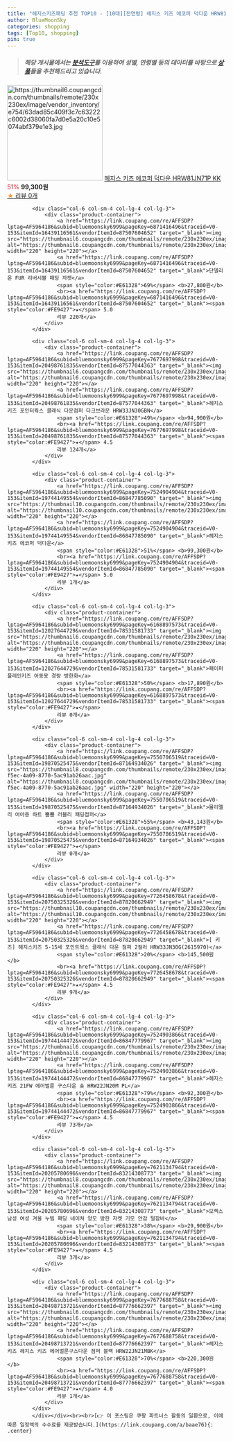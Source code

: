 ```yaml
---
title: "헤지스키즈패딩 추천 TOP10 - [10대][전연령] 헤지스 키즈 에코퍼 덕다운 HRW81JN71P KK"
author: BlueMoonSky
categories: shopping
tags: [Top10, shopping]
pin: true
---
```


> ##### 해당 게시물에서는 [**분석도구**](https://itemscout.io/)를 이용하여 **성별**, **연령별** 등의 데이터를 바탕으로 [**상품**](https://link.coupang.com/a/baae76)들을 추천해드리고 있습니다.
<div class="container"><div class="row">
            <div class="col-6 col-sm-4 col-lg-4 col-lg-3">
                <div class="product-container">
                    <a href="https://link.coupang.com/re/AFFSDP?lptag=AF5964186&subid=bluemoonsky6999&pageKey=7524904917&traceid=V0-153&itemId=19744149606&vendorItemId=86847785165" target="_blank"><img src="https://thumbnail6.coupangcdn.com/thumbnails/remote/230x230ex/image/vendor_inventory/e754/63dad85c409f3c7c63222c6002d38060fa7d0e5a20c10e5074abf379e1e3.jpg" alt="https://thumbnail6.coupangcdn.com/thumbnails/remote/230x230ex/image/vendor_inventory/e754/63dad85c409f3c7c63222c6002d38060fa7d0e5a20c10e5074abf379e1e3.jpg" width="220" height="220"></a>
                    <a href="https://link.coupang.com/re/AFFSDP?lptag=AF5964186&subid=bluemoonsky6999&pageKey=7524904917&traceid=V0-153&itemId=19744149606&vendorItemId=86847785165" target="_blank">헤지스 키즈 에코퍼 덕다운 HRW81JN71P KK</a>
                    <span style="color:#E61328">51%</span> <b>99,300원</b>
                    <br><a href="https://link.coupang.com/re/AFFSDP?lptag=AF5964186&subid=bluemoonsky6999&pageKey=7524904917&traceid=V0-153&itemId=19744149606&vendorItemId=86847785165" target="_blank"><span style="color:#FE9427">★</span> 
                    리뷰 0개</a>
                </div>
            </div>
            
            <div class="col-6 col-sm-4 col-lg-4 col-lg-3">
                <div class="product-container">
                    <a href="https://link.coupang.com/re/AFFSDP?lptag=AF5964186&subid=bluemoonsky6999&pageKey=6871416496&traceid=V0-153&itemId=16439116561&vendorItemId=87507604652" target="_blank"><img src="https://thumbnail6.coupangcdn.com/thumbnails/remote/230x230ex/image/vendor_inventory/56c6/f9c4d38296f4928bd2a17aadba2d666cb0a7fb8c4224ec5ef7c49085f74c.jpg" alt="https://thumbnail6.coupangcdn.com/thumbnails/remote/230x230ex/image/vendor_inventory/56c6/f9c4d38296f4928bd2a17aadba2d666cb0a7fb8c4224ec5ef7c49085f74c.jpg" width="220" height="220"></a>
                    <a href="https://link.coupang.com/re/AFFSDP?lptag=AF5964186&subid=bluemoonsky6999&pageKey=6871416496&traceid=V0-153&itemId=16439116561&vendorItemId=87507604652" target="_blank">단델리온 FUR 리버시블 패딩 자켓</a>
                    <span style="color:#E61328">69%</span> <b>27,800원</b>
                    <br><a href="https://link.coupang.com/re/AFFSDP?lptag=AF5964186&subid=bluemoonsky6999&pageKey=6871416496&traceid=V0-153&itemId=16439116561&vendorItemId=87507604652" target="_blank"><span style="color:#FE9427">★</span> 5.0
                    리뷰 220개</a>
                </div>
            </div>
            
            <div class="col-6 col-sm-4 col-lg-4 col-lg-3">
                <div class="product-container">
                    <a href="https://link.coupang.com/re/AFFSDP?lptag=AF5964186&subid=bluemoonsky6999&pageKey=7677697998&traceid=V0-153&itemId=20498761835&vendorItemId=87577044363" target="_blank"><img src="https://thumbnail6.coupangcdn.com/thumbnails/remote/230x230ex/image/vendor_inventory/6d36/1de681463661a211315d6f89ee6f569bd3633551789ba5a5b963b90bdb14.jpg" alt="https://thumbnail6.coupangcdn.com/thumbnails/remote/230x230ex/image/vendor_inventory/6d36/1de681463661a211315d6f89ee6f569bd3633551789ba5a5b963b90bdb14.jpg" width="220" height="220"></a>
                    <a href="https://link.coupang.com/re/AFFSDP?lptag=AF5964186&subid=bluemoonsky6999&pageKey=7677697998&traceid=V0-153&itemId=20498761835&vendorItemId=87577044363" target="_blank">헤지스 키즈 포인터웍스 클래식 다운점퍼 다크브라운 HRW33JN30GBN</a>
                    <span style="color:#E61328">49%</span> <b>94,900원</b>
                    <br><a href="https://link.coupang.com/re/AFFSDP?lptag=AF5964186&subid=bluemoonsky6999&pageKey=7677697998&traceid=V0-153&itemId=20498761835&vendorItemId=87577044363" target="_blank"><span style="color:#FE9427">★</span> 4.5
                    리뷰 124개</a>
                </div>
            </div>
            
            <div class="col-6 col-sm-4 col-lg-4 col-lg-3">
                <div class="product-container">
                    <a href="https://link.coupang.com/re/AFFSDP?lptag=AF5964186&subid=bluemoonsky6999&pageKey=7524904904&traceid=V0-153&itemId=19744149554&vendorItemId=86847785090" target="_blank"><img src="https://thumbnail10.coupangcdn.com/thumbnails/remote/230x230ex/image/vendor_inventory/ad9b/ea521ed7de4d7b5ea4ea08956301deb5569b7b89f4c91dc738b26104dbb0.jpg" alt="https://thumbnail10.coupangcdn.com/thumbnails/remote/230x230ex/image/vendor_inventory/ad9b/ea521ed7de4d7b5ea4ea08956301deb5569b7b89f4c91dc738b26104dbb0.jpg" width="220" height="220"></a>
                    <a href="https://link.coupang.com/re/AFFSDP?lptag=AF5964186&subid=bluemoonsky6999&pageKey=7524904904&traceid=V0-153&itemId=19744149554&vendorItemId=86847785090" target="_blank">헤지스 키즈 에코퍼 덕다운</a>
                    <span style="color:#E61328">51%</span> <b>99,300원</b>
                    <br><a href="https://link.coupang.com/re/AFFSDP?lptag=AF5964186&subid=bluemoonsky6999&pageKey=7524904904&traceid=V0-153&itemId=19744149554&vendorItemId=86847785090" target="_blank"><span style="color:#FE9427">★</span> 5.0
                    리뷰 1개</a>
                </div>
            </div>
            
            <div class="col-6 col-sm-4 col-lg-4 col-lg-3">
                <div class="product-container">
                    <a href="https://link.coupang.com/re/AFFSDP?lptag=AF5964186&subid=bluemoonsky6999&pageKey=6168897573&traceid=V0-153&itemId=12027644729&vendorItemId=78531581733" target="_blank"><img src="https://thumbnail6.coupangcdn.com/thumbnails/remote/230x230ex/image/vendor_inventory/d88d/5c7a31582f34a64ecf1ba989cd8962a163cbed2b799d05e45c4947f1d268.jpg" alt="https://thumbnail6.coupangcdn.com/thumbnails/remote/230x230ex/image/vendor_inventory/d88d/5c7a31582f34a64ecf1ba989cd8962a163cbed2b799d05e45c4947f1d268.jpg" width="220" height="220"></a>
                    <a href="https://link.coupang.com/re/AFFSDP?lptag=AF5964186&subid=bluemoonsky6999&pageKey=6168897573&traceid=V0-153&itemId=12027644729&vendorItemId=78531581733" target="_blank">페이퍼플레인키즈 아동용 경량 방한화</a>
                    <span style="color:#E61328">50%</span> <b>17,890원</b>
                    <br><a href="https://link.coupang.com/re/AFFSDP?lptag=AF5964186&subid=bluemoonsky6999&pageKey=6168897573&traceid=V0-153&itemId=12027644729&vendorItemId=78531581733" target="_blank"><span style="color:#FE9427">★</span> 
                    리뷰 0개</a>
                </div>
            </div>
            
            <div class="col-6 col-sm-4 col-lg-4 col-lg-3">
                <div class="product-container">
                    <a href="https://link.coupang.com/re/AFFSDP?lptag=AF5964186&subid=bluemoonsky6999&pageKey=7550706519&traceid=V0-153&itemId=19870525475&vendorItemId=87164934026" target="_blank"><img src="https://thumbnail8.coupangcdn.com/thumbnails/remote/230x230ex/image/retail/images/2023/09/12/17/0/e3c81e2e-f5ec-4a09-8770-5ac91ab26aac.jpg" alt="https://thumbnail8.coupangcdn.com/thumbnails/remote/230x230ex/image/retail/images/2023/09/12/17/0/e3c81e2e-f5ec-4a09-8770-5ac91ab26aac.jpg" width="220" height="220"></a>
                    <a href="https://link.coupang.com/re/AFFSDP?lptag=AF5964186&subid=bluemoonsky6999&pageKey=7550706519&traceid=V0-153&itemId=19870525475&vendorItemId=87164934026" target="_blank">몰리멜리 여아용 하트 뿜뿜 러블리 패딩점퍼</a>
                    <span style="color:#E61328">55%</span> <b>43,143원</b>
                    <br><a href="https://link.coupang.com/re/AFFSDP?lptag=AF5964186&subid=bluemoonsky6999&pageKey=7550706519&traceid=V0-153&itemId=19870525475&vendorItemId=87164934026" target="_blank"><span style="color:#FE9427">★</span> 
                    리뷰 0개</a>
                </div>
            </div>
            
            <div class="col-6 col-sm-4 col-lg-4 col-lg-3">
                <div class="product-container">
                    <a href="https://link.coupang.com/re/AFFSDP?lptag=AF5964186&subid=bluemoonsky6999&pageKey=7726458678&traceid=V0-153&itemId=20750325326&vendorItemId=87820662949" target="_blank"><img src="https://thumbnail10.coupangcdn.com/thumbnails/remote/230x230ex/image/vendor_inventory/c458/3c722245688d89143b712fe8921f9b174c60071a201a93a1e43327ebc453.jpg" alt="https://thumbnail10.coupangcdn.com/thumbnails/remote/230x230ex/image/vendor_inventory/c458/3c722245688d89143b712fe8921f9b174c60071a201a93a1e43327ebc453.jpg" width="220" height="220"></a>
                    <a href="https://link.coupang.com/re/AFFSDP?lptag=AF5964186&subid=bluemoonsky6999&pageKey=7726458678&traceid=V0-153&itemId=20750325326&vendorItemId=87820662949" target="_blank">[ 키즈] 헤지스키즈 5-15세 포인트웍스 클래식 다운 점퍼 2컬러 HRW33JN30G(2615970)</a>
                    <span style="color:#E61328">20%</span> <b>145,500원</b>
                    <br><a href="https://link.coupang.com/re/AFFSDP?lptag=AF5964186&subid=bluemoonsky6999&pageKey=7726458678&traceid=V0-153&itemId=20750325326&vendorItemId=87820662949" target="_blank"><span style="color:#FE9427">★</span> 4.5
                    리뷰 9개</a>
                </div>
            </div>
            
            <div class="col-6 col-sm-4 col-lg-4 col-lg-3">
                <div class="product-container">
                    <a href="https://link.coupang.com/re/AFFSDP?lptag=AF5964186&subid=bluemoonsky6999&pageKey=7524903866&traceid=V0-153&itemId=19744144472&vendorItemId=86847779967" target="_blank"><img src="https://thumbnail6.coupangcdn.com/thumbnails/remote/230x230ex/image/vendor_inventory/b59d/9d8f1c32e6e5a1a5562b7e53c78d07a60bd6e5488aed4e6c00ef28292bb9.jpg" alt="https://thumbnail6.coupangcdn.com/thumbnails/remote/230x230ex/image/vendor_inventory/b59d/9d8f1c32e6e5a1a5562b7e53c78d07a60bd6e5488aed4e6c00ef28292bb9.jpg" width="220" height="220"></a>
                    <a href="https://link.coupang.com/re/AFFSDP?lptag=AF5964186&subid=bluemoonsky6999&pageKey=7524903866&traceid=V0-153&itemId=19744144472&vendorItemId=86847779967" target="_blank">헤지스 키즈 21FW 에어벌룬 구스다운 숏 HRW22JN20M PL</a>
                    <span style="color:#E61328">79%</span> <b>92,300원</b>
                    <br><a href="https://link.coupang.com/re/AFFSDP?lptag=AF5964186&subid=bluemoonsky6999&pageKey=7524903866&traceid=V0-153&itemId=19744144472&vendorItemId=86847779967" target="_blank"><span style="color:#FE9427">★</span> 4.5
                    리뷰 73개</a>
                </div>
            </div>
            
            <div class="col-6 col-sm-4 col-lg-4 col-lg-3">
                <div class="product-container">
                    <a href="https://link.coupang.com/re/AFFSDP?lptag=AF5964186&subid=bluemoonsky6999&pageKey=7621134794&traceid=V0-153&itemId=20205780696&vendorItemId=83214308773" target="_blank"><img src="https://thumbnail8.coupangcdn.com/thumbnails/remote/230x230ex/image/vendor_inventory/15c0/52623d78c7ac3a60ac16b17df2006101c37a3e081a2eb9cedf2531e42e54.jpg" alt="https://thumbnail8.coupangcdn.com/thumbnails/remote/230x230ex/image/vendor_inventory/15c0/52623d78c7ac3a60ac16b17df2006101c37a3e081a2eb9cedf2531e42e54.jpg" width="220" height="220"></a>
                    <a href="https://link.coupang.com/re/AFFSDP?lptag=AF5964186&subid=bluemoonsky6999&pageKey=7621134794&traceid=V0-153&itemId=20205780696&vendorItemId=83214308773" target="_blank">모렉스 남성 여성 겨울 누빔 패딩 네이쳐 양모 방한 자켓 기모 안감 털잠바</a>
                    <span style="color:#E61328">38%</span> <b>29,900원</b>
                    <br><a href="https://link.coupang.com/re/AFFSDP?lptag=AF5964186&subid=bluemoonsky6999&pageKey=7621134794&traceid=V0-153&itemId=20205780696&vendorItemId=83214308773" target="_blank"><span style="color:#FE9427">★</span> 4.5
                    리뷰 3개</a>
                </div>
            </div>
            
            <div class="col-6 col-sm-4 col-lg-4 col-lg-3">
                <div class="product-container">
                    <a href="https://link.coupang.com/re/AFFSDP?lptag=AF5964186&subid=bluemoonsky6999&pageKey=7677688758&traceid=V0-153&itemId=20498713721&vendorItemId=87776662397" target="_blank"><img src="https://thumbnail6.coupangcdn.com/thumbnails/remote/230x230ex/image/vendor_inventory/c1f9/03fae9ac2a315fbefa37e6fc7206b1923d026227c1dd3e8a40989c7beeaf.jpg" alt="https://thumbnail6.coupangcdn.com/thumbnails/remote/230x230ex/image/vendor_inventory/c1f9/03fae9ac2a315fbefa37e6fc7206b1923d026227c1dd3e8a40989c7beeaf.jpg" width="220" height="220"></a>
                    <a href="https://link.coupang.com/re/AFFSDP?lptag=AF5964186&subid=bluemoonsky6999&pageKey=7677688758&traceid=V0-153&itemId=20498713721&vendorItemId=87776662397" target="_blank">헤지스키즈 헤지스 키즈 에어벌룬구스다운 점퍼 블랙 HRW22JN21MBK</a>
                    <span style="color:#E61328">70%</span> <b>220,300원</b>
                    <br><a href="https://link.coupang.com/re/AFFSDP?lptag=AF5964186&subid=bluemoonsky6999&pageKey=7677688758&traceid=V0-153&itemId=20498713721&vendorItemId=87776662397" target="_blank"><span style="color:#FE9427">★</span> 4.0
                    리뷰 1개</a>
                </div>
            </div>
            </div></div><br><br>[👉 이 포스팅은 쿠팡 파트너스 활동의 일환으로, 이에 따른 일정액의 수수료를 제공받습니다.](https://link.coupang.com/a/baae76){: .center}